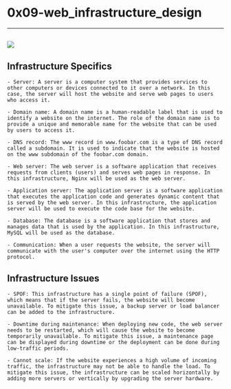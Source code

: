 # 0x09-web_infrastructure_design
---
![](https://m-ini.me/Task_0)
---


## Infrastructure Specifics

    - Server: A server is a computer system that provides services to other computers or devices connected to it over a network. In this case, the server will host the website and serve web pages to users who access it.

    - Domain name: A domain name is a human-readable label that is used to identify a website on the internet. The role of the domain name is to provide a unique and memorable name for the website that can be used by users to access it.

    - DNS record: The www record in www.foobar.com is a type of DNS record called a subdomain. It is used to indicate that the website is hosted on the www subdomain of the foobar.com domain.

    - Web server: The web server is a software application that receives requests from clients (users) and serves web pages in response. In this infrastructure, Nginx will be used as the web server.

    - Application server: The application server is a software application that executes the application code and generates dynamic content that is served by the web server. In this infrastructure, the application server will be used to execute the code base for the website.

    - Database: The database is a software application that stores and manages data that is used by the application. In this infrastructure, MySQL will be used as the database.

    - Communication: When a user requests the website, the server will communicate with the user's computer over the internet using the HTTP protocol.

## Infrastructure Issues

    - SPOF: This infrastructure has a single point of failure (SPOF), which means that if the server fails, the website will become unavailable. To mitigate this issue, a backup server or load balancer can be added to the infrastructure.

    - Downtime during maintenance: When deploying new code, the web server needs to be restarted, which will cause the website to become temporarily unavailable. To mitigate this issue, a maintenance page can be displayed during downtime or the deployment can be done during low-traffic periods.

    - Cannot scale: If the website experiences a high volume of incoming traffic, the infrastructure may not be able to handle the load. To mitigate this issue, the infrastructure can be scaled horizontally by adding more servers or vertically by upgrading the server hardware.

